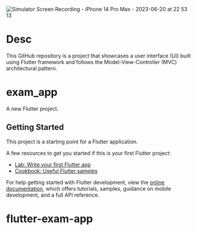 
![Simulator Screen Recording - iPhone 14 Pro Max - 2023-06-20 at 22 53 13](https://github.com/satisvai/flutter-exam-app/assets/75198490/a6a61852-7056-44ad-94dd-33ef66b79114)

# Desc
This GitHub repository is a project that showcases a user interface (UI) built using Flutter framework and follows the Model-View-Controller (MVC) architectural pattern.

# exam_app

A new Flutter project.

## Getting Started

This project is a starting point for a Flutter application.

A few resources to get you started if this is your first Flutter project:

- [Lab: Write your first Flutter app](https://docs.flutter.dev/get-started/codelab)
- [Cookbook: Useful Flutter samples](https://docs.flutter.dev/cookbook)

For help getting started with Flutter development, view the
[online documentation](https://docs.flutter.dev/), which offers tutorials,
samples, guidance on mobile development, and a full API reference.
# flutter-exam-app
